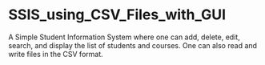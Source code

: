 # SSIS_using_CSV_Files_with_GUI
A Simple Student Information System where one can add, delete, edit, search, and display the list of students and courses. One can also read and write files in the CSV format.
